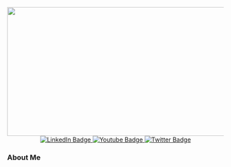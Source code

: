 <div align="center">
    <div align="center">
        <img src="https://c.tenor.com/ZlCPmBWx9pwAAAAd/anime-girl-space.gif" width="600" height="300" />
    </div>
    <div id="badges">
        <a href="your-linkedin-URL">
            <img src="https://img.shields.io/badge/LinkedIn-blue?style=for-the-badge&logo=linkedin&logoColor=white"
                alt="LinkedIn Badge" />
        </a>
        <a href="https://github.com/abzh423">
            <img src="https://img.shields.io/badge/Github-black?style=for-the-badge&logo=github&logoColor=white"
                alt="Youtube Badge" />
        </a>
        <a href="your-twitter-URL">
            <img src="https://img.shields.io/badge/Twitter-blue?style=for-the-badge&logo=twitter&logoColor=white"
                alt="Twitter Badge" />
        </a>
    </div>
    <h3 align="left">About Me</h3>
</div>
